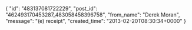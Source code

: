  {
   "id": "483137081722229",
   "post_id": "462493170453287_483058458396758",
   "from_name": "Derek Moran",
   "message": "(e) receipt",
   "created_time": "2013-02-20T08:30:34+0000"
 }
